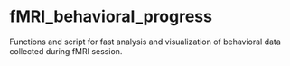 # fMRI_behavioral_progress
Functions and script for fast analysis and visualization of behavioral data collected during fMRI session.
